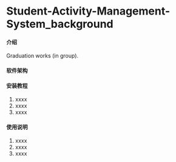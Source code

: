# Student-Activity-Management-System_background

#### 介绍
Graduation works (in group).

#### 软件架构


#### 安装教程

1. xxxx
2. xxxx
3. xxxx

#### 使用说明

1. xxxx
2. xxxx
3. xxxx